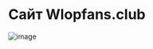 # Сайт Wlopfans.club
 
![image](https://user-images.githubusercontent.com/55553104/115960118-2bf1d800-a518-11eb-8ab8-1880c2471041.png)
